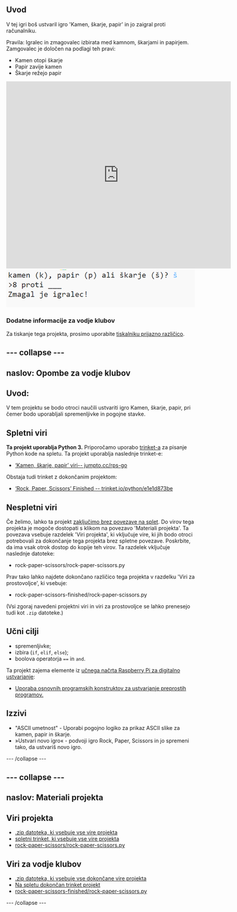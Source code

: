 ## Uvod

V tej igri boš ustvaril igro 'Kamen, škarje, papir' in jo zaigral proti računalniku.

Pravila: Igralec in zmagovalec izbirata med kamnom, škarjami in papirjem. Zamgovalec je določen na podlagi teh pravi:

* Kamen otopi škarje
* Papir zavije kamen
* Škarje režejo papir

<div class="trinket">
  <iframe src="https://trinket.io/embed/python/e1e1d873be?outputOnly=true&start=result" width="600" height="500" frameborder="0" marginwidth="0" marginheight="0" allowfullscreen>
  </iframe>
  <img src="images/rps-final.png">
</div>

### Dodatne informacije za vodje klubov

Za tiskanje tega projekta, prosimo uporabite [tiskalniku prijazno različico](https://projects.raspberrypi.org/en/projects/rock-paper-scissors/print).

## \--- collapse \---

## naslov: Opombe za vodje klubov

## Uvod:

V tem projektu se bodo otroci naučili ustvariti igro Kamen, škarje, papir, pri čemer bodo uporabljali spremenljivke in pogojne stavke.

## Spletni viri

**Ta projekt uporablja Python 3.** Priporočamo uporabo [trinket-a](https://trinket.io/) za pisanje Python kode na spletu. Ta projekt uporablja naslednje trinket-e:

* [‘Kamen, škarje, papir’ viri-- jumpto.cc/rps-go](http://jumpto.cc/rps-go)

Obstaja tudi trinket z dokončanim projektom:

* [‘Rock, Paper, Scissors’ Finished -- trinket.io/python/e1e1d873be](https://trinket.io/python/e1e1d873be)

## Nespletni viri

Če želimo, lahko ta projekt [zaključimo brez povezave na splet](https://www.codeclubprojects.org/en-GB/resources/python-working-offline/). Do virov tega projekta je mogoče dostopati s klikom na povezavo 'Materiali projekta'. Ta povezava vsebuje razdelek 'Viri projekta', ki vključuje vire, ki jih bodo otroci potrebovali za dokončanje tega projekta brez spletne povezave. Poskrbite, da ima vsak otrok dostop do kopije teh virov. Ta razdelek vključuje naslednje datoteke:

* rock-paper-scissors/rock-paper-scissors.py

Prav tako lahko najdete dokončano različico tega projekta v razdelku 'Viri za prostovoljce', ki vsebuje:

* rock-paper-scissors-finished/rock-paper-scissors.py

(Vsi zgoraj navedeni projektni viri in viri za prostovoljce se lahko prenesejo tudi kot `.zip` datoteke.)

## Učni cilji

* spremenljivke;
* izbira (`if`, `elif`, `else`); 
* boolova operatorja `==` in `and`.

Ta projekt zajema elemente iz [učnega načrta Raspberry Pi za digitalno ustvarjanje](http://rpf.io/curriculum):

* [Uporaba osnovnih programskih konstruktov za ustvarjanje preprostih programov.](https://www.raspberrypi.org/curriculum/programming/creator)

## Izzivi

* "ASCII umetnost" - Uporabi pogojno logiko za prikaz ASCII slike za kamen, papir in škarje. 
* »Ustvari novo igro« - podvoji igro Rock, Paper, Scissors in jo spremeni tako, da ustvariš novo igro. 

\--- /collapse \---

## \--- collapse \---

## naslov: Materiali projekta

## Viri projekta

* [.zip datoteka, ki vsebuje vse vire projekta](resources/rock-paper-scissors-project-resources.zip)
* [spletni trinket, ki vsebuje vse vire projekta](http://jumpto.cc/rps-go)
* [rock-paper-scissors/rock-paper-scissors.py](resources/rock-paper-scissors-rock-paper-scissors.py)

## Viri za vodje klubov

* [.zip datoteka, ki vsebuje vse dokončane vire projekta](resources/rock-paper-scissors-volunteer-resources.zip)
* [Na spletu dokončan trinket projekt](https://trinket.io/python/e1e1d873be)
* [rock-paper-scissors-finished/rock-paper-scissors.py](resources/rock-paper-scissors-finished-rock-paper-scissors.py)

\--- /collapse \---